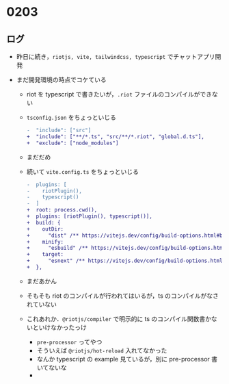 # 0203

## ログ

- 昨日に続き，`riotjs, vite, tailwindcss, typescript` でチャットアプリ開発
- まだ開発環境の時点でコケている

  - riot を typescript で書きたいが，`.riot` ファイルのコンパイルができない
  - `tsconfig.json` をちょっといじる

    ```diff
    -  "include": ["src"]
    +  "include": ["**/*.ts", "src/**/*.riot", "global.d.ts"],
    +  "exclude": ["node_modules"]
    ```

  - まだだめ
  - 続いて `vite.config.ts` をちょっといじる

    ```diff
    -  plugins: [
    -    riotPlugin(),
    -    typescript()
    -  ]
    +  root: process.cwd(),
    +  plugins: [riotPlugin(), typescript()],
    +  build: {
    +    outDir:
    +      "dist" /** https://vitejs.dev/config/build-options.html#build-outdir */,
    +    minify:
    +      "esbuild" /** https://vitejs.dev/config/build-options.html#build-minify */,
    +    target:
    +      "esnext" /** https://vitejs.dev/config/build-options.html#build-target */,
    +  },
    ```

  - まだあかん
  - そもそも riot のコンパイルが行われてはいるが，ts のコンパイルがなされていない
  - これあれか．`@riotjs/compiler` で明示的に ts のコンパイル関数書かないといけなかったっけ
    - `pre-processor` ってやつ
    - そういえば `@riotjs/hot-reload` 入れてなかった
    - なんか typescript の example 見ているが，別に pre-processor 書いてないな
    -
